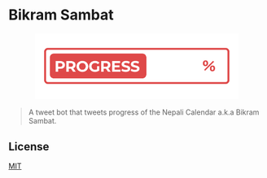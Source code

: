 # Bikram Sambat

<div align="center">
  <img width="400" src="logo.png" alt="Bikram Sambat Progress">
</div>

> A tweet bot that tweets progress of the Nepali Calendar a.k.a Bikram Sambat.

## License

[MIT](LICENSE)
